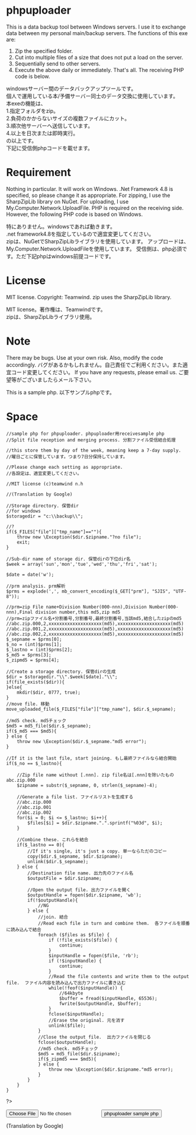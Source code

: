 # phpuploader
This is a data backup tool between Windows servers.
I use it to exchange data between my personal main/backup servers.
The functions of this exe are:
1. Zip the specified folder.
2. Cut into multiple files of a size that does not put a load on the server.
3. Sequentially send to other servers.
4. Execute the above daily or immediately.
That's all.
The receiving PHP code is below.

windowsサーバー間のデータバックアップツールです。  
個人で運用している本/予備サーバー同士のデータ交換に使用しています。  
本exeの機能は、  
1.指定フォルダをzip。  
2.負荷のかからないサイズの複数ファイルにカット。  
3.順次他サーバーへ送信しています。  
4.以上を日次または即時実行。  
の以上です。  
下記に受信側phpコードを載せます。  

# Requirement
Nothing in particular. It will work on Windows.
.Net Framework 4.8 is specified, so please change it as appropriate.
For zipping, I use the SharpZipLib library on NuGet.
For uploading, I use My.Computer.Network.UploadFile.
PHP is required on the receiving side. However, the following PHP code is based on Windows.

特にありません。windowsであれば動きます。  
.net framework4.8を指定しているので適宜変更してください。  
zipは、NuGetでSharpZipLibライブラリを使用しています。
アップロードは、My.Computer.Network.UploadFileを使用しています。
受信側は、php必須です。ただ下記phpはwindows前提コードです。  

# License
MIT license. Copyright: Teamwind.
zip uses the SharpZipLib library.

MIT license。著作権は、Teamwindです。  
zipは、SharpZipLibライブラリ使用。

# Note
There may be bugs. Use at your own risk. Also, modify the code accordingly.
バグがあるかもしれません。自己責任でご利用ください。また適宜コード変更してください。
If you have any requests, please email us. 
ご要望等がございましたらメール下さい。

This is a sample php. 以下サンプルphpです。  

# Space
    //sample php for phpuploader. phpuploader用receivesample php
    //Split file reception and merging process. 分割ファイル受信結合処理

    //this store them by day of the week, meaning keep a 7-day supply.
    //曜日ごとに保管しています。つまり7日分保持しています。

    //Please change each setting as appropriate.
    //各設定は、適宜変更してください。

    //MIT license (c)teamwind n.h

    //(Translation by Google)

    //Storage directory. 保管dir
    //for windows
    $storagedir = "c:\\backup\\";

    //?
    if($_FILES["file"]["tmp_name"]==""){
        throw new \Exception($dir.$zipname."?no file");
        exit;
    }

    //Sub-dir name of storage dir. 保管dirの下位dir名
    $week = array('sun','mon','tue','wed','thu','fri','sat');

    $date = date('w');

    //prm analysis. prm解析
    $prms = explode(',', mb_convert_encoding($_GET["prm"], "SJIS", "UTF-8"));

    //prm=zip File name+Division Number(000-nnn),Division Number(000-nnn),Final division number,this md5,zip md5
    //prm=zipファイル名+分割番号,分割番号,最終分割番号,当該md5,結合したzipのmd5
    //abc.zip.000,2,xxxxxxxxxxxxxxxxxxxx(md5),xxxxxxxxxxxxxxxxxxxx(md5)
    //abc.zip.001,2,xxxxxxxxxxxxxxxxxxxx(md5),xxxxxxxxxxxxxxxxxxxx(md5)
    //abc.zip.002,2,xxxxxxxxxxxxxxxxxxxx(md5),xxxxxxxxxxxxxxxxxxxx(md5)
    $_sepname = $prms[0];
    $_no = (int)$prms[1];
    $_lastno = (int)$prms[2];
    $_md5 = $prms[3];
    $_zipmd5 = $prms[4];

    //Create a storage directory. 保管dirの生成
    $dir = $storagedir."\\".$week[$date]."\\";
    if(file_exists($dir)){
    }else{
        mkdir($dir, 0777, true);
    }
    //move file. 移動
    move_uploaded_file($_FILES["file"]["tmp_name"], $dir.$_sepname);

    //md5 check. md5チェック
    $md5 = md5_file($dir.$_sepname);
    if($_md5 === $md5){
    } else {
        throw new \Exception($dir.$_sepname."md5 error");
    }

    //If it is the last file, start joining. もし最終ファイルなら結合開始
    if($_no == $_lastno){

        //Zip file name without [.nnn]. zip file名は[.nnn]を除いたもの   abc.zip.000
        $zipname = substr($_sepname, 0, strlen($_sepname)-4);

        //Generate a file list. ファイルリストを生成する
        //abc.zip.000
        //abc.zip.001
        //abc.zip.002
        for($i = 0; $i <= $_lastno; $i++){
            $files[$i] = $dir.$zipname.".".sprintf("%03d", $i);
        }

        //Combine these. これらを結合
        if($_lastno == 0){
            //If it's single, it's just a copy. 単一ならただのコピー
            copy($dir.$_sepname, $dir.$zipname);
            unlink($dir.$_sepname);
        } else {
            //Destination file name. 出力先のファイル名
            $outputFile = $dir.$zipname;

            //Open the output file. 出力ファイルを開く
            $outputHandle = fopen($dir.$zipname, 'wb');
            if(!$outputHandle){
                //NG
            } else {
                //join. 結合
                //Read each file in turn and combine them.  各ファイルを順番に読み込んで結合
                foreach ($files as $file) {
                    if (!file_exists($file)) {
                        continue;
                    }
                    $inputHandle = fopen($file, 'rb');
                    if (!$inputHandle) {
                        continue;
                    }
                    //Read the file contents and write them to the output file.  ファイル内容を読み込んで出力ファイルに書き込む
                    while(!feof($inputHandle)) {
                        //64kbyte
                        $buffer = fread($inputHandle, 65536);
                        fwrite($outputHandle, $buffer);
                    }
                    fclose($inputHandle);
                    //Erase the original. 元を消す
                    unlink($file);
                }
                //Close the output file.  出力ファイルを閉じる
                fclose($outputHandle);
                //md5 check. md5チェック
                $md5 = md5_file($dir.$zipname);
                if($_zipmd5 === $md5){
                } else {
                    throw new \Exception($dir.$zipname."md5 error);
                }
            }
        }
    }
?>

<form action="./receive.php" method="POST" enctype="multipart/form-data"> 
  <input type="file" name="file"> 
  <input type="submit" value="phpuploader sample php"> 
</form> 



(Translation by Google)